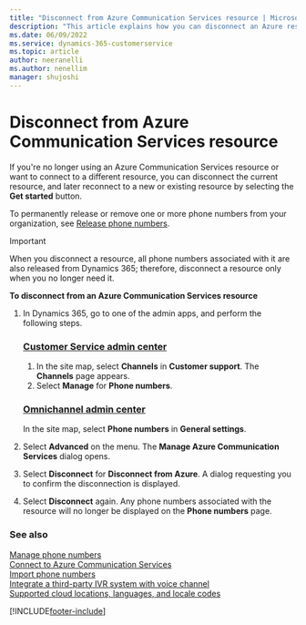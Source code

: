 ```yaml
---
title: "Disconnect from Azure Communication Services resource | MicrosoftDocs"
description: "This article explains how you can disconnect an Azure resource from Azure Communication Services resource."
ms.date: 06/09/2022
ms.service: dynamics-365-customerservice
ms.topic: article
author: neeranelli
ms.author: nenellim
manager: shujoshi
---
```


# Disconnect from Azure Communication Services resource

If you're no longer using an Azure Communication Services resource or want to connect to a different resource, you can disconnect the current resource, and later reconnect to a new or existing resource by selecting the **Get started** button.

To permanently release or remove one or more phone numbers from your organization, see [Release phone numbers](voice-channel-manage-phone-numbers.md#release-phone-numbers).

> [!Important]
> When you disconnect a resource, all phone numbers associated with it are also released from Dynamics 365; therefore, disconnect a resource only when you no longer need it.

**To disconnect from an Azure Communication Services resource**

1. In Dynamics 365, go to one of the admin apps, and perform the following steps.
   
   ### [Customer Service admin center](#tab/customerserviceadmincenter)

    1. In the site map, select **Channels** in **Customer support**. The **Channels** page appears.   
    2. Select **Manage** for **Phone numbers**.
   ### [Omnichannel admin center](#tab/omnichanneladmincenter)
    In the site map, select **Phone numbers** in **General settings**.
2. Select **Advanced** on the menu. The **Manage Azure Communication Services** dialog opens.
3. Select **Disconnect** for **Disconnect from Azure**. A dialog requesting you to confirm the disconnection is displayed. 
4. Select **Disconnect** again.
   Any phone numbers associated with the resource will no longer be displayed on the **Phone numbers** page.

### See also
 
[Manage phone numbers](voice-channel-manage-phone-numbers.md)  
[Connect to Azure Communication Services](voice-channel-acs-resource.md)  
[Import phone numbers](voice-channel-sync-from-acs.md)  
[Integrate a third-party IVR system with voice channel](voice-channel-contextual-transfer-external-ivr.md)  
[Supported cloud locations, languages, and locale codes](voice-channel-region-availability.md)  

[!INCLUDE[footer-include](../includes/footer-banner.md)]

